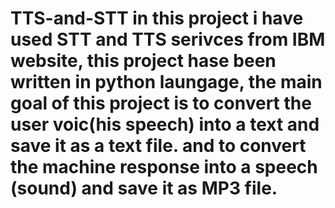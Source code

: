 # TTS-and-STT in this project i have used STT and TTS serivces from IBM website, this project hase been written in python laungage, the main goal of this project is to convert the user voic(his speech) into a text and save it as a text file. and to convert the machine response into a speech (sound) and save it as MP3 file.

